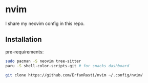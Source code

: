 # nvim

I share my neovim config in this repo.

## Installation

pre-requirements:

```sh
sudo pacman -S neovim tree-sitter
paru -S shell-color-scripts-git # for snacks dashboard
```

```sh
git clone https://github.com/ErfanRasti/nvim ~/.config/nvim/
```
